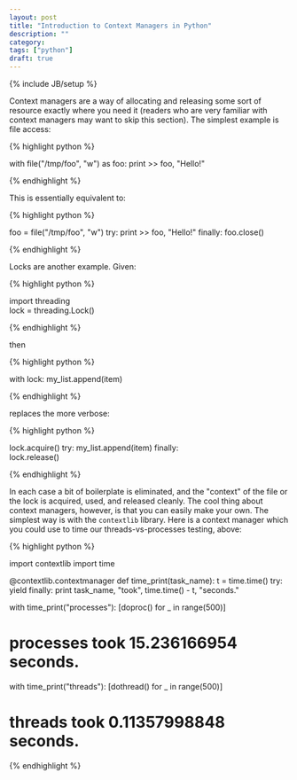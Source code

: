 ```yaml
---
layout: post
title: "Introduction to Context Managers in Python"
description: ""
category:
tags: ["python"]
draft: true
---
```

{% include JB/setup %}


Context managers are a way of allocating and releasing some sort of
resource exactly where you need it (readers who are very familiar with
context managers may want to skip this section). The simplest example
is file access:

{% highlight python %}

with file("/tmp/foo", "w") as foo:
    print >> foo, "Hello!"

{% endhighlight %}

This is essentially equivalent to:

{% highlight python %}

foo = file("/tmp/foo", "w")
try:
    print >> foo, "Hello!"
finally:
    foo.close()

{% endhighlight %}

Locks are another example.  Given:

{% highlight python %}

import threading    
lock = threading.Lock()

{% endhighlight %}

then

{% highlight python %}

with lock:
    my_list.append(item)

{% endhighlight %}

replaces the more verbose:

{% highlight python %}

lock.acquire()
try:
    my_list.append(item)
finally:        
    lock.release()

{% endhighlight %}

In each case a bit of boilerplate is eliminated, and the "context" of the
file or the lock is acquired, used, and released cleanly. The cool
thing about context managers, however, is that you can easily make
your own. The simplest way is with the `contextlib` library. Here is a
context manager which you could use to time our
threads-vs-processes testing, above:

{% highlight python %}

import contextlib
import time

@contextlib.contextmanager
def time_print(task_name):
    t = time.time()
    try:
        yield
    finally:
        print task_name, "took", time.time() - t, "seconds."

with time_print("processes"):
    [doproc() for _ in range(500)]

# processes took 15.236166954 seconds.

with time_print("threads"):
    [dothread() for _ in range(500)]

# threads took 0.11357998848 seconds.

{% endhighlight %}
